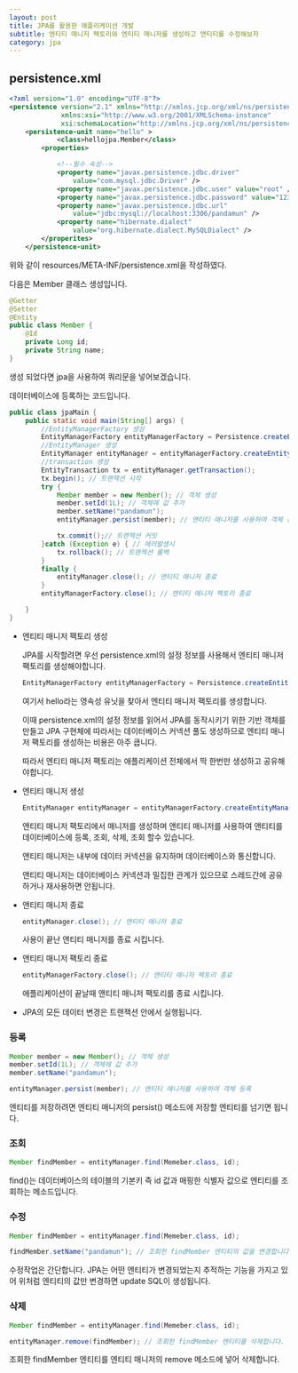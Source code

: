 ```yaml
---
layout: post
title: JPA를 활용한 애플리케이션 개발
subtitle: 엔티티 매니저 팩토리와 엔티티 매니저를 생성하고 앤티티를 수정해보자
category: jpa
---
```



## persistence.xml


```xml
<?xml version="1.0" encoding="UTF-8"?>
<persistence version="2.1" xmlns="http://xmlns.jcp.org/xml/ns/persistence"
             xmlns:xsi="http://www.w3.org/2001/XMLSchema-instance"
             xsi:schemaLocation="http://xmlns.jcp.org/xml/ns/persistence http://xmlns.jcp.org/xml/ns/persistence/persistence_2_0.xsd">
	<persistence-unit name="hello" >
			<class>hellojpa.Member</class>
		<properties>

			<!--필수 속성-->
			<property name="javax.persistence.jdbc.driver"
				value="com.mysql.jdbc.Driver" />
			<property name="javax.persistence.jdbc.user" value="root" />
			<property name="javax.persistence.jdbc.password" value="12341234" />
			<property name="javax.persistence.jdbc.url"
				value="jdbc:mysql://localhost:3306/pandamun" />
			<property name="hibernate.dialect"
				value="org.hibernate.dialect.MySQLDialect" />			
		</properites>
	</persistence-unit>
```


위와 같이 resources/META-INF/persistence.xml을 작성하였다.

다음은 Member 클래스 생성입니다.


```java
@Getter
@Setter
@Entity
public class Member {
    @Id
    private Long id;
    private String name;
}
```


생성 되었다면 jpa을 사용하여 쿼리문을 넣어보겠습니다.

데이터베이스에 등록하는 코드입니다.


```java
public class jpaMain {
    public static void main(String[] args) {
        //EntityManagerFactory 생성
        EntityManagerFactory entityManagerFactory = Persistence.createEntityManagerFactory("hello");
        //EntityManager 생성
        EntityManager entityManager = entityManagerFactory.createEntityManager();
        //transaction 생성
        EntityTransaction tx = entityManager.getTransaction();
        tx.begin(); // 트랜잭션 시작
        try {
            Member member = new Member(); // 객체 생성
            member.setId(1L); // 객체에 값 추가
            member.setName("pandamun");
            entityManager.persist(member); // 앤티티 매니저를 사용하여 객체 등록

            tx.commit();// 트랜젝션 커밋
        }catch (Exception e) { // 에러발생시
            tx.rollback(); // 트랜젝션 롤백
        }
        finally {
            entityManager.close(); // 앤티티 매니저 종료
        }
        entityManagerFactory.close(); // 앤티티 매니저 팩토리 종료

    }
}
```


- 엔티티 매니저 팩토리 생성

    JPA를 시작할려면 우선 persistence.xml의 설정 정보를 사용해서 엔티티 매니저 팩토리를 생성해야합니다.


    ```java
    EntityManagerFactory entityManagerFactory = Persistence.createEntityManagerFactory("hello");
    ```


    여기서 hello라는 영속성 유닛을 찾아서 엔티티 매니저 팩토리를 생성합니다.

    이때 persistence.xml의 설정 정보를 읽어서 JPA를 동작시키기 위한 기반 객체를 만들고 JPA 구현체에 따라서는 데이터베이스 커넥션 풀도 생성하므로 엔티티 매니저 팩토리를 생성하는 비용은 아주 큽니다.

    따라서 엔티티 매니저 팩토리는 애플리케이션 전체에서 딱 한번만 생성하고 공유해야합니다.


- 엔티티 매니저 생성


    ```java
    EntityManager entityManager = entityManagerFactory.createEntityManager();
    ```


    앤티티 매니저 팩토리에서 매니저를 생성하며 앤티티 매니저를 사용하여 앤티티를 데이터베이스에 등록, 조회, 삭제, 조회 할수 있습니다.

    앤티티 매니저는 내부에 데이터 커넥션을 유지하며 데이터베이스와 통신합니다.

    앤티티 매니저는 데이터베이스 커넥션과 밀집한 관계가 있으므로 스레드간에 공유하거나 재사용하면 안됩니다.

- 앤티티 매니저 종료


    ```java
    entityManager.close(); // 앤티티 매니저 종료
    ```


    사용이 끝난 앤티티 매니저를 종료 시킵니다.


- 앤티티 매니저 팩토리 종료


    ```java
    entityManagerFactory.close(); // 앤티티 매니저 팩토리 종료
    ```


    애플리케이션이 끝날때 앤티티 매니저 팩토리를 종료 시킵니다.


- JPA의 모든 데이터 변경은 트랜잭션 안에서 실행됩니다.

### 등록


```java
Member member = new Member(); // 객체 생성
member.setId(1L); // 객체에 값 추가
member.setName("pandamun");

entityManager.persist(member); // 앤티티 매니저를 사용하여 객체 등록
```


엔티티를 저장하려면 엔티티 매니저의 persist() 메소드에 저장할 엔티티를 넘기면 됩니다.

### 조회


```java
Member findMember = entityManager.find(Memeber.class, id);
```


find()는 데이터베이스의 테이블의 기본키 즉 id 값과 매핑한 식별자 값으로 엔티티를 조회하는 메소드입니다.

### 수정


```java
Member findMember = entityManager.find(Memeber.class, id);

findMember.setName("pandamun"); // 조회한 findMember 엔티티의 값을 변경합니다.
```


수정작업은 간단합니다. JPA는 어떤 엔티티가 변경되었는지 추적하는 기능을 가지고 있어 위처럼 엔티티의 값만 변경하면 update SQL이 생성됩니다.

### 삭제


```java
Member findMember = entityManager.find(Memeber.class, id);

entityManager.remove(findMember); // 조회한 findMember 엔티티를 삭제합니다.
```


조회한 findMember 엔티티를 엔티티 매니저의 remove 메소드에 넣어 삭제합니다.
